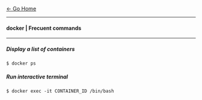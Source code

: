 [&#8592; Go Home](../README.md)

---

#### docker | Frecuent commands

---

##### Display a list of containers
```
$ docker ps
```

##### Run interactive terminal
```
$ docker exec -it CONTAINER_ID /bin/bash
```
